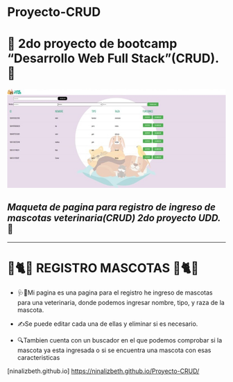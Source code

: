 # Proyecto-CRUD

#  🐶 **2do proyecto de bootcamp “Desarrollo Web Full Stack”(CRUD).** 🐶
![github](crud.jpeg)


## *Maqueta de pagina para registro de ingreso de mascotas veterinaria(CRUD) 2do proyecto UDD.* :notebook:
---
# 🐶🐈🐭 **REGISTRO MASCOTAS** 🐶🐈🐭

* 🩺🏥Mi pagina es una pagina para el registro  he ingreso de mascotas para una veterinaria, donde podemos ingresar nombre, tipo, y raza de la mascota. 

* ✍️Se puede editar cada una de ellas  y eliminar si es necesario.

* 🔍Tambien cuenta con un buscador en el que podemos comprobar si la mascota ya esta ingresada o si se encuentra una mascota con esas caracteristicas 


[ninalizbeth.github.io] https://ninalizbeth.github.io/Proyecto-CRUD/

